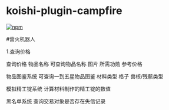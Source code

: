 # koishi-plugin-campfire

[![npm](https://img.shields.io/npm/v/koishi-plugin-campfire?style=flat-square)](https://www.npmjs.com/package/koishi-plugin-campfire)

#营火机器人 

1.查询价格

查询价格 物品名称
可查询物品名称 图片 所需功勋 参考价格

物品图鉴系统
可查询一到五星物品图鉴 材料类型 格子 兽核/残骸类型 

模拟精工锭系统 
计算材料制作的精工锭的数值

黑名单系统
查询交易对象是否存在失信记录